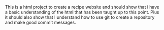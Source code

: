 This is a html project to create a recipe website and should show that i have a basic understanding of the html that has been taught up to this point. Plus it should also show that I understand how to use git to create a repository and make good commit messages.